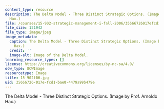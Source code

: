 ```yaml
---
content_type: resource
description: The Delta Model - Three Distinct Strategic Options. (Image by Prof. Arnoldo
  Hax.)
file: /courses/15-902-strategic-management-i-fall-2006/35666726017efcd1bae04479a99b479e_15-902f06.jpg
file_size: 121942
file_type: image/jpeg
image_metadata:
  caption: The Delta Model - Three Distinct Strategic Options. (Image by Prof. Arnoldo
    Hax.)
  credit: ''
  image-alt: Image of the Delta Model.
learning_resource_types: []
license: https://creativecommons.org/licenses/by-nc-sa/4.0/
ocw_type: OCWImage
resourcetype: Image
title: 15-902f06.jpg
uid: 35666726-017e-fcd1-bae0-4479a99b479e
---
```

The Delta Model - Three Distinct Strategic Options. (Image by Prof. Arnoldo Hax.)